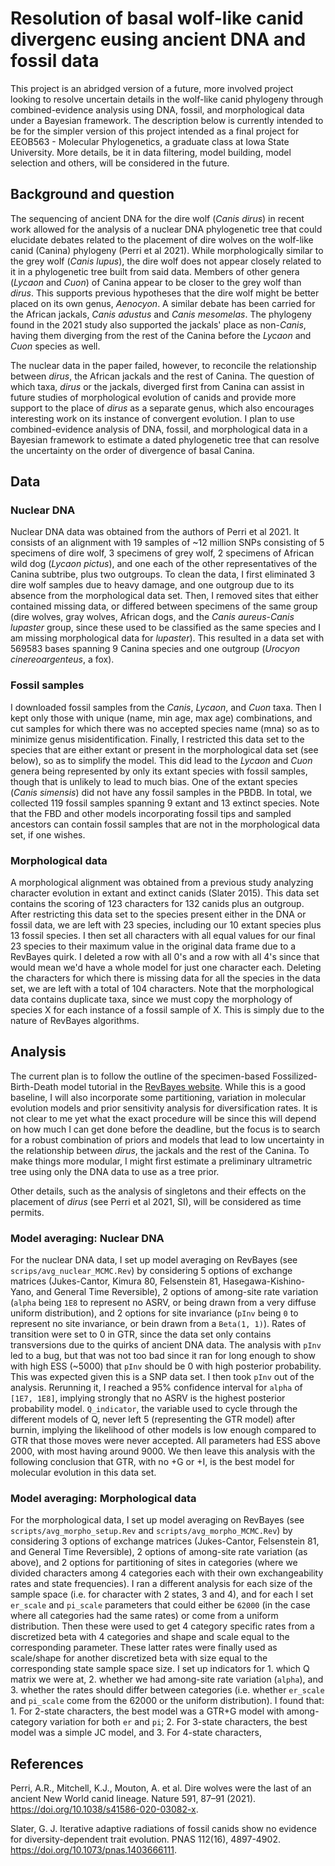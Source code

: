 # Resolution of basal wolf-like canid divergenc eusing ancient DNA and fossil data

This project is an abridged version of a future, more involved project looking to resolve uncertain details in the wolf-like canid phylogeny through combined-evidence analysis using DNA, fossil, and morphological data under a Bayesian framework. The description below is currently intended to be for the simpler version of this project intended as a final project for EEOB563 - Molecular Phylogenetics, a graduate class at Iowa State University. More details, be it in data filtering, model building, model selection and others, will be considered in the future. 

## Background and question
The sequencing of ancient DNA for the dire wolf (*Canis dirus*) in recent work allowed for the analysis of a nuclear DNA phylogenetic tree that could elucidate debates related to the placement of dire wolves on the wolf-like canid (Canina) phylogeny (Perri et al 2021). While morphologically similar to the grey wolf (*Canis lupus*), the dire wolf does not appear closely related to it in a phylogenetic tree built from said data. Members of other genera (*Lycaon* and *Cuon*) of Canina appear to be closer to the grey wolf than *dirus*. This supports previous hypotheses that the dire wolf might be better placed on its own genus, *Aenocyon*. A similar debate has been carried for the African jackals, *Canis adustus* and *Canis mesomelas*. The phylogeny found in the 2021 study also supported the jackals' place as non-*Canis*, having them diverging from the rest of the Canina before the *Lycaon* and *Cuon* species as well.

The nuclear data in the paper failed, however, to reconcile the relationship between *dirus*, the African jackals and the rest of Canina. The question of which taxa, *dirus* or the jackals, diverged first from Canina can assist in future studies of morphological evolution of canids and provide more support to the place of *dirus* as a separate genus, which also encourages interesting work on its instance of convergent evolution. I plan to use combined-evidence analysis of DNA, fossil, and morphological data in a Bayesian framework to estimate a dated phylogenetic tree that can resolve the uncertainty on the order of divergence of basal Canina.

## Data
### Nuclear DNA
Nuclear DNA data was obtained from the authors of Perri et al 2021. It consists of an alignment with 19 samples of ~12 million SNPs consisting of 5 specimens of dire wolf, 3 specimens of grey wolf, 2 specimens of African wild dog (*Lycaon pictus*), and one each of the other representatives of the Canina subtribe, plus two outgroups. To clean the data, I first eliminated 3 dire wolf samples due to heavy damage, and one outgroup due to its absence from the morphological data set. Then, I removed sites that either contained missing data, or differed between specimens of the same group (dire wolves, gray wolves, African dogs, and the *Canis aureus*-*Canis lupaster* group, since these used to be classified as the same species and I am missing morphological data for *lupaster*). This resulted in a data set with 569583 bases spanning 9 Canina species and one outgroup (*Urocyon cinereoargenteus*, a fox).

### Fossil samples
I downloaded fossil samples from the *Canis*, *Lycaon*, and *Cuon* taxa. Then I kept only those with unique (name, min age, max age) combinations, and cut samples for which there was no accepted species name (mna) so as to minimize genus misidentification. Finally, I restricted this data set to the species that are either extant or present in the morphological data set (see below), so as to simplify the model. This did lead to the *Lycaon* and *Cuon* genera being represented by only its extant species with fossil samples, though that is unlikely to lead to much bias. One of the extant species (*Canis simensis*) did not have any fossil samples in the PBDB. In total, we collected 119 fossil samples spanning 9 extant and 13 extinct species. Note that the FBD and other models incorporating fossil tips and sampled ancestors can contain fossil samples that are not in the morphological data set, if one wishes.

### Morphological data
A morphological alignment was obtained from a previous study analyzing character evolution in extant and extinct canids (Slater 2015). This data set contains the scoring of 123 characters for 132 canids plus an outgroup. After restricting this data set to the species present either in the DNA or fossil data, we are left with 23 species, including our 10 extant species plus 13 fossil species. I then set all characters with all equal values for our final 23 species to their maximum value in the original data frame due to a RevBayes quirk. I deleted a row with all 0's and a row with all 4's since that would mean we'd have a whole model for just one character each. Deleting the characters for which there is missing data for all the species in the data set, we are left with a total of 104 characters. Note that the morphological data contains duplicate taxa, since we must copy the morphology of species X for each instance of a fossil sample of X. This is simply due to the nature of RevBayes algorithms.

## Analysis
The current plan is to follow the outline of the specimen-based Fossilized-Birth-Death model tutorial in the [RevBayes website](https://revbayes.github.io/tutorials/fbd/fbd_specimen.html). While this is a good baseline, I will also incorporate some partitioning, variation in molecular evolution models and prior sensitivity analysis for diversification rates. It is not clear to me yet what the exact procedure will be since this will depend on how much I can get done before the deadline, but the focus is to search for a robust combination of priors and models that lead to low uncertainty in the relationship between *dirus*, the jackals and the rest of the Canina. To make things more modular, I might first estimate a preliminary ultrametric tree using only the DNA data to use as a tree prior. 

Other details, such as the analysis of singletons and their effects on the placement of *dirus* (see Perri et al 2021, SI), will be considered as time permits.

### Model averaging: Nuclear DNA
For the nuclear DNA data, I set up model averaging on RevBayes (see `scrips/avg_nuclear_MCMC.Rev`) by considering 5 options of exchange matrices (Jukes-Cantor, Kimura 80, Felsenstein 81, Hasegawa-Kishino-Yano, and General Time Reversible), 2 options of among-site rate variation (`alpha` being `1E8` to represent no ASRV, or being drawn from a very diffuse uniform distribution), and 2 options for site invariance (`pInv` being `0` to represent no site invariance, or bein drawn from a `Beta(1, 1)`). Rates of transition were set to 0 in GTR, since the data set only contains transversions due to the quirks of ancient DNA data. The analysis with `pInv` led to a bug, but that was not too bad since it ran for long enough to show with high ESS (~5000) that `pInv` should be 0 with high posterior probability. This was expected given this is a SNP data set. I then took `pInv` out of the analysis. Rerunning it, I reached a 95% confidence interval for `alpha` of `[1E7, 1E8]`, implying strongly that no ASRV is the highest posterior probability model. `Q_indicator`, the variable used to cycle through the different models of Q, never left 5 (representing the GTR model) after burnin, implying the likelihood of other models is low enough compared to GTR that those moves were never accepted. All parameters had ESS above 2000, with most having around 9000. We then leave this analysis with the following conclusion that  GTR, with no +G or +I, is the best model for molecular evolution in this data set.

### Model averaging: Morphological data
For the morphological data, I set up model averaging on RevBayes (see `scripts/avg_morpho_setup.Rev` and `scripts/avg_morpho_MCMC.Rev`) by considering 3 options of exchange matrices (Jukes-Cantor, Felsenstein 81, and General Time Reversible), 2 options of among-site rate variation (as above), and 2 options for partitioning of sites in categories (where we divided characters among 4 categories each with their own exchangeability rates and state frequencies). I ran a different analysis for each size of the sample space (i.e. for character with 2 states, 3 and 4), and for each I set `er_scale` and `pi_scale` parameters that could either be `62000` (in the case where all categories had the same rates) or come from a uniform distribution. Then these were used to get 4 category specific rates from a discretized beta with 4 categories and shape and scale equal to the corresponding parameter. These latter rates were finally used as scale/shape for another discretized beta with size equal to the corresponding state sample space size. I set up indicators for 1. which Q matrix we were at, 2. whether we had among-site rate variation (`alpha`), and 3. whether the rates should differ between categories (i.e. whether `er_scale` and `pi_scale` come from the 62000 or the uniform distribution). I found that: 1. For 2-state characters, the best model was a GTR+G model with among-category variation for both `er` and `pi`; 2. For 3-state characters, the best model was a simple JC model, and 3. For 4-state characters, 

## References
Perri, A.R., Mitchell, K.J., Mouton, A. et al. Dire wolves were the last of an ancient New World canid lineage. Nature 591, 87–91 (2021). https://doi.org/10.1038/s41586-020-03082-x.

Slater, G. J. Iterative adaptive radiations of fossil canids show no evidence for diversity-dependent trait evolution. PNAS 112(16), 4897-4902. https://doi.org/10.1073/pnas.1403666111.
